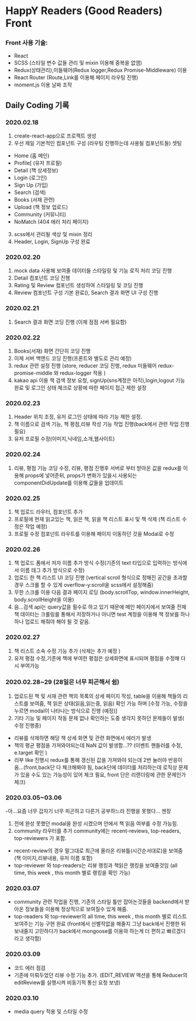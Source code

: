 # HappY Readers (Good Readers) Front

### Front 사용 기술:

- React
- SCSS (스타일 변수 값들 관리 및 mixin 이용해 중복을 없앰)
- Redux(상태관리),미들웨어(Redux logger,Redux Promise-Middleware) 이용
- React Router (Route,Link를 이용해 페이지 라우팅 진행)
- moment.js 이용 날짜 조작
  <!--- 해외 goodreads 같은 페이지를 만들어 보고자 진행, 기능이 좀 부족하지만 개선중-->

## Daily Coding 기록

### 2020.02.18

1. create-react-app으로 프로젝트 생성
2. 우선 제일 기본적인 컴포넌트 구성 (라우팅 진행하는데 사용될 컴포넌트들) 셋팅

- Home (홈 메인)
- Profile[ (유저 프로필)
- Detail (책 상세정보)
- Login (로그인)
- Sign Up (가입)
- Search (검색)
- Books (서재 관련)
- Upload (책 정보 업로드)
- Community (커뮤니티)
- NoMatch (404 에러 처리 페이지)

3. scss에서 관리될 색상 및 mixin 정리
4. Header, Login, SignUp 구성 완료

### 2020.02.20

1. mock data 사용해 보여줄 데이터들 스타일링 및 기능 로직 처리 코딩 진행
2. Detail 컴포넌트 코딩 진행
3. Rating 및 Review 컴포넌트 생성하여 스타일링 및 코딩 진행
4. Review 컴포넌트 구성 기본 완료(), Search 결과 화면 UI 구성 진행

### 2020.02.21

1. Search 결과 화면 코딩 진행 (이제 점점 서버 필요함)

### 2020.02.22

1. Books(서재) 화면 간단히 코딩 진행
2. 이제 서버 백앤드 코딩 진행(프론트와 별도로 관리 예정)
3. redux 관련 설정 진행 (store, reducer 코딩 진행, redux 미들웨어 redux-promise-middle 와 redux-logger 적용 )
4. kakao api 이용 책 검색 정보 요청, signUp(sns계정은 아직),login,logout 기능 완료 및 로그인 상태 체크로 상황에 따한 페이지 접근 제한 설정

### 2020.02.23

1. Header 위치 조정, 유저 로그인 상태에 따라 기능 제한 설정.
2. 책 이름으로 검색 기능, 책 평점,리뷰 작성 기능 작업 진행(back에서 관련 작업 진행 필요)
3. 유저 프로필 수정(이미지,닉네임,소개,웹사이트)

### 2020.02.24

1. 리뷰, 평점 기능 코딩 수정, 리뷰, 평점 진행후 서버로 부터 받아온 값을 redux를 이용해 props에 넣어준뒤, props가 변화가 있을시 사용되는 componentDidUpdate를 이용해 값들을 업데이트

### 2020.02.25

1. 책 업로드 라우터, 컴포넌트 추가
2. 프로필에 현재 읽고있는 책, 읽은 책, 읽을 책 리스트 표시 및 책 삭제 (책 리스트 수정은 작업 예정)
3. 프로필 수정 컴포넌트 라우트를 이용해 페이지 이동하던 것을 Modal로 수정

### 2020.02.26

1. 책 업로드 폼에서 저자 이름 추가 방식 수정(기존의 text 타입으로 입력하는 방식에서 이름 태그 추가 방식으로 수정)
2. 업로드 한 책 리스트 UI 코딩 진행 (vertical scroll 형식으로 정해진 공간을 초과할 경우 스크롤 할 수 있게 overflow-y:scroll을 scss에서 설정해줌)
3. 무한 스크롤 이용 다음 결과 페이지 로딩 (body.scrollTop, window.innerHeight, body.scrollHeight을 이용)
4. 음...검색 api는 query값을 필수로 하고 있기 때문에 메인 페이지에서 보여줄 전체 책 데이터는 크롤링를 통해서 저장하거나 아니면 test 계정을 이용해
   책 정보를 하나 하나 업로드 해줘야 해야 될 것 같음.

### 2020.02.27

1. 책 리스트 소속 수정 기능 추가 (삭제는 추가 예정 )
2. 유저 평점 수정,기존에 책에 부여한 평점은 상세화면에 표시되며 평점을 수정해 다시 부여가능

### 2020.02.28~29 (28일은 너무 피곤해서 쉼)

1. 업로드된 책 및 서재 관련 책의 목록의 상세 페이지 작성, table을 이용해 책들의 리스트를 보여줌, 책 읽은 상태(읽음,읽는중, 읽음) 확인 가능 하며 [수정 가능,
   수정을 누르면 modal이 나타나는 방식으로 진행 (예정)]
2. 기타 기능 및 페이지 작동 문제 없나 확인하는 도중 생각지 못하던 문제들이 발생( 수정 진행중)

- 리뷰를 삭제하면 해당 책 상세 화면 및 관련 화면에서 에러가 발생
- 책의 평균 평점을 가져와야되는데 NaN 값이 발생함...?? (이벤트 핸들러를 수정, e.target 확인 )
- 리부 like 진행시 redux를 통해 갱신된 값을 가져와야 되는데 2번 눌러야 반응이 옴...(front,back단 다 체크해봐야 됨, back단에 데이터를 처리하는데 로직상 문제가 있을 수도 있는 가능성이 있어 체크 필요, front 단은 리랜더링에 관한 문제인가 체크)

### 2020.03.05~03.06

-아...요즘 너무 갑자기 너무 피곤하고 다른거 공부하느라 진행을 못했다... 젠장

1. 전에 완성 못했던 modal을 완성 시켰으며 안에서 책 읽음 여부를 수정 가능힘.
2. community 라우터를 추가 community에는 recent-reviews, top-readers, top-reviewers 가 포함.

- recent-review의 경우 말그대로 최근에 올라온 리뷰틀(시간순서대로)을 보여줌 (책 이미지,리뷰내용, 유저 이름 포함)
- top-reviewer 와 top-readers는 리뷰 랭킹과 책읽은 랭킹을 보여줄것임 (all time, this week , this month 별로 랭킹을 확인 가능)

### 2020.03.07

- community 관련 작업을 진행, 기존의 스타일 틀만 잡아논것들을 backend에서 받아온 정보들을 이용해 정상적으로 보여질수 있게 해줌.
- top-readers 와 top-reviewer의 all time, this week , this month 별로 리스트 보여주는 기능 구현 완료 (front에서 선별작없을 해줄지 그냥 back에서 진행한 뒤 보내줄지 고민하다가 back에서 mongoose를 이용햐 하는게 더 편하고 빠르겠다라고 생각함)

### 2020.03.09

- 코드 에러 점검
- 기존에 미뤄두었던 리뷰 수정 기능 추가. (EDIT_REVIEW 액션을 통해 Reducer의 editReview를 실행시켜 비동기적 통신 요청 보냉)

### 2020.03.10

- media query 적용 및 스타일 수정
